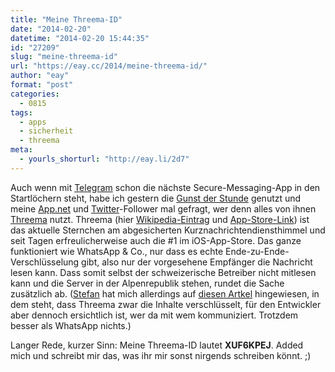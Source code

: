 ```yaml
---
title: "Meine Threema-ID"
date: "2014-02-20"
datetime: "2014-02-20 15:44:35"
id: "27209"
slug: "meine-threema-id"
url: "https://eay.cc/2014/meine-threema-id/"
author: "eay"
format: "post"
categories:
  - 0815
tags:
  - apps
  - sicherheit
  - threema
meta:
  - yourls_shorturl: "http://eay.li/2d7"
---
```


Auch wenn mit [Telegram](https://telegram.org/) schon die nächste Secure-Messaging-App in den Startlöchern steht, habe ich gestern die [Gunst der Stunde](//eay.cc/2014/facebook-kauft-whatsapp-fuer-16-milliarden-dollar/) genutzt und meine [App.net](https://alpha.app.net/eay) und [Twitter](http://twitter.com/eay)\-Follower mal gefragt, wer denn alles von ihnen [Threema](https://threema.ch/de/) nutzt. Threema (hier [Wikipedia-Eintrag](https://de.wikipedia.org/wiki/Threema) und [App-Store-Link](https://itunes.apple.com/de/app/threema/id578665578?mt=8&uo=4&at=11lohW)) ist das aktuelle Sternchen am abgesicherten Kurznachrichtendiensthimmel und seit Tagen erfreulicherweise auch die #1 im iOS-App-Store. Das ganze funktioniert wie WhatsApp & Co., nur dass es echte Ende-zu-Ende-Verschlüsselung gibt, also nur der vorgesehene Empfänger die Nachricht lesen kann. Dass somit selbst der schweizerische Betreiber nicht mitlesen kann und die Server in der Alpenrepublik stehen, rundet die Sache zusätzlich ab. ([Stefan](http://domanske.de/) hat mich allerdings auf [diesen Artkel](http://futurezone.at/digital-life/sichere-kommunikation-ueber-apps-ist-kaum-moeglich/24.783.341) hingewiesen, in dem steht, dass Threema zwar die Inhalte verschlüsselt, für den Entwickler aber dennoch ersichtlich ist, wer da mit wem kommuniziert. Trotzdem besser als WhatsApp nichts.)

Langer Rede, kurzer Sinn: Meine Threema-ID lautet **XUF6KPEJ**. Added mich und schreibt mir das, was ihr mir sonst nirgends schreiben könnt. ;)
